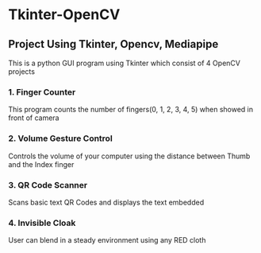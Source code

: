 # Tkinter-OpenCV
## Project Using Tkinter, Opencv, Mediapipe 

This is a python GUI program using Tkinter which consist of 4 OpenCV projects

### 1. Finger Counter 
This program counts the number of fingers(0, 1, 2, 3, 4, 5) when showed in front of camera

### 2. Volume Gesture Control 
Controls the volume of your computer using the distance between Thumb and the Index finger

### 3. QR Code Scanner 
Scans basic text QR Codes and displays the text embedded 
  
### 4. Invisible Cloak 
User can blend in a steady environment using any RED cloth 
